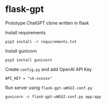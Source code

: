 # flask-gpt
Prototype ChatGPT clone written in flask

Install requirements
```commandline
pip3 install -r requirements.txt 
```

Install gunicorn

```commandline
pip3 install gunicorn
```

Create `config.py` and add OpenAI API Key

```commandline
API_KEY = "sk-xxxxxx"
```

Run server using `flask-gpt-uWSGI-conf.py`

```commandline
gunicorn -c flask-gpt-uWSGI-conf.py app:app
```